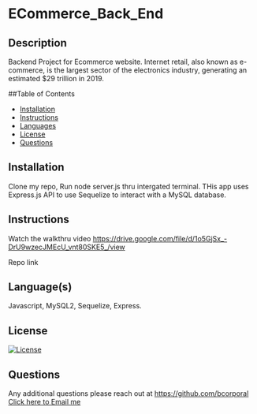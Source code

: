 # ECommerce_Back_End

  
## Description
Backend Project for Ecommerce website. 
Internet retail, also known as e-commerce, is the largest sector of the electronics industry, generating an estimated $29 trillion in 2019. 


  
##Table of Contents
  - [Installation](#installation)
  - [Instructions](#instructions)
  - [Languages](#languages)
  - [License](#license)
  - [Questions](#questions)



## Installation
  Clone my repo, Run node server.js thru intergated terminal.
  THis app uses Express.js API to use Sequelize to interact with a MySQL database.




## Instructions
 Watch the walkthru video https://drive.google.com/file/d/1o5GjSx_-DrU9wzecJMEcU_vnt80SKE5_/view

 Repo link 

  



## Language(s)
  Javascript, MySQL2, Sequelize, Express.




## License
  [![License](https://img.shields.io/badge/License--blue.svg)](https://opensource.org/licenses/)
   

  


## Questions
  Any additional questions please reach out at https://github.com/bcorporal
  [Click here to Email me](mailto:bcorporal@gmail.com)